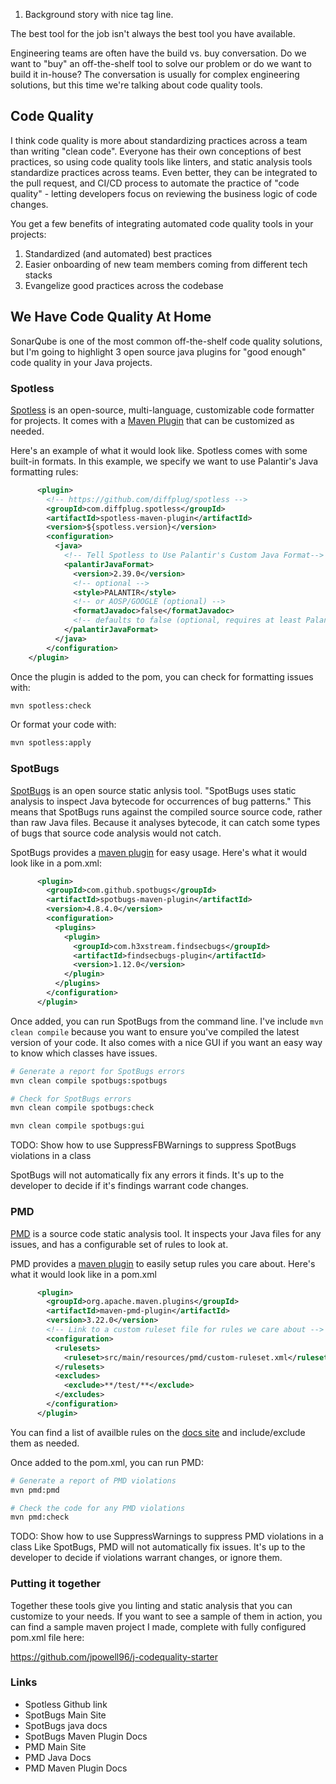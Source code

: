 
1. Background story with nice tag line.

The best tool for the job isn't always the best tool you have available.

Engineering teams are often have the build vs. buy conversation. Do we want to "buy" an off-the-shelf
tool to solve our problem or do we want to build it in-house? The conversation is usually for complex engineering solutions, but this time we're talking about code quality tools.


## Code Quality

I think code quality is more about standardizing practices across a team than writing "clean code". Everyone
has their own conceptions of best practices, so using code quality tools like linters, and static analysis tools 
standardize practices across teams. Even better, they can be integrated to the pull request, and CI/CD process
to automate the practice of "code quality" - letting developers focus on reviewing the business logic of code changes.

You get a few benefits of integrating automated code quality tools in your projects:

1. Standardized (and automated) best practices
2. Easier onboarding of new team members coming from different tech stacks
3. Evangelize good practices across the codebase

## We Have Code Quality At Home

SonarQube is one of the most common off-the-shelf code quality solutions, but I'm going to highlight 3 open source java plugins for "good enough" code quality in your Java projects.


### Spotless

[Spotless](https://github.com/diffplug/spotless/blob/main/README.md) is an open-source, multi-language, customizable code formatter for projects.
It comes with a [Maven Plugin](https://github.com/diffplug/spotless/blob/main/plugin-maven/README.md#quickstart) that can be customized as needed.

Here's an example of what it would look like. Spotless comes with some built-in formats. In this example, we specify we want to use Palantir's Java formatting rules:
```xml
      <plugin>
        <!-- https://github.com/diffplug/spotless -->
        <groupId>com.diffplug.spotless</groupId>
        <artifactId>spotless-maven-plugin</artifactId>
        <version>${spotless.version}</version>
        <configuration>
          <java>
            <!-- Tell Spotless to Use Palantir's Custom Java Format-->
            <palantirJavaFormat>
              <version>2.39.0</version>
              <!-- optional -->
              <style>PALANTIR</style>
              <!-- or AOSP/GOOGLE (optional) -->
              <formatJavadoc>false</formatJavadoc>
              <!-- defaults to false (optional, requires at least Palantir 2.39.0) -->
            </palantirJavaFormat>
          </java>
        </configuration>
    </plugin>
```

Once the plugin is added to the pom, you can check for formatting issues with:

```sh
mvn spotless:check
```

Or format your code with:
```sh
mvn spotless:apply
```

### SpotBugs
[SpotBugs](https://spotbugs.github.io/) is an open source static anlysis tool. "SpotBugs uses static analysis to inspect Java bytecode for occurrences of bug patterns." This means that SpotBugs runs against the compiled source source code, rather than raw Java files. Because it analyses bytecode, it can catch some types of bugs that source code analysis would not catch.

SpotBugs provides a [maven plugin](https://spotbugs.github.io/spotbugs-maven-plugin/#:~:text=SpotBugs%20uses%20static%20analysis%20to,do%20not%20indicate%20real%20errors.) for easy usage. Here's what it would look like in a pom.xml:

```xml
      <plugin>
        <groupId>com.github.spotbugs</groupId>
        <artifactId>spotbugs-maven-plugin</artifactId>
        <version>4.8.4.0</version>
        <configuration>
          <plugins>
            <plugin>
              <groupId>com.h3xstream.findsecbugs</groupId>
              <artifactId>findsecbugs-plugin</artifactId>
              <version>1.12.0</version>
            </plugin>
          </plugins>
        </configuration>
      </plugin>
```

Once added, you can run SpotBugs from the command line. I've include `mvn clean compile` because you want to ensure you've compiled the latest version of your code.
It also comes with a nice GUI if you want an easy way to know which classes have issues.

```sh
# Generate a report for SpotBugs errors
mvn clean compile spotbugs:spotbugs
```

```sh
# Check for SpotBugs errors
mvn clean compile spotbugs:check
```

```sh
mvn clean compile spotbugs:gui
```
TODO: Show how to use SuppressFBWarnings to suppress SpotBugs violations in a class

SpotBugs will not automatically fix any errors it finds. It's up to the developer to decide if it's findings warrant code changes.

### PMD
[PMD](https://pmd.github.io/) is a source code static analysis tool. It inspects your Java files for any issues, and has a configurable set of rules
to look at.

PMD provides a [maven plugin](https://maven.apache.org/plugins/maven-pmd-plugin/index.html) to easily setup rules you care about. Here's what it 
would look like in a pom.xml

```xml
      <plugin>
        <groupId>org.apache.maven.plugins</groupId>
        <artifactId>maven-pmd-plugin</artifactId>
        <version>3.22.0</version>
        <!-- Link to a custom ruleset file for rules we care about -->
        <configuration>
          <rulesets>
            <ruleset>src/main/resources/pmd/custom-ruleset.xml</ruleset>
          </rulesets>
          <excludes>
            <exclude>**/test/**</exclude>
          </excludes>
        </configuration>
      </plugin>
```
You can find a list of availble rules on the [docs site](https://pmd.github.io/pmd/pmd_rules_java.html) and include/exclude them as needed.

Once added to the pom.xml, you can run PMD:

```sh
# Generate a report of PMD violations
mvn pmd:pmd
```

```sh
# Check the code for any PMD violations
mvn pmd:check
```
TODO: Show how to use SuppressWarnings to suppress PMD violations in a class
Like SpotBugs, PMD will not automatically fix issues. It's up to the developer to decide if violations warrant changes, or ignore them.
### Putting it together

Together these tools give you linting and static analysis that you can customize to your needs.
If you want to see a sample of them in action, you can find a sample maven project I made, complete with fully configured pom.xml file here:

https://github.com/jpowell96/j-codequality-starter


### Links
- Spotless Github link
- SpotBugs Main Site
- SpotBugs java docs
- SpotBugs Maven Plugin Docs
- PMD Main Site
- PMD Java Docs
- PMD Maven Plugin Docs